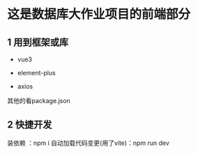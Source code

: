 # 这是数据库大作业项目的前端部分

## 1 用到框架或库

- vue3

- element-plus

- axios

其他的看package.json

## 2 快捷开发

装依赖 ：npm i
自动加载代码变更(用了vite)：npm run dev